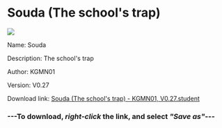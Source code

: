 # Souda (The school's trap)

<img src = "https://raw.githubusercontent.com/Arbiter1223/Koukou-Gurashi-Custom-Students/master/Students/Files/Souda%20(The%20school's%20trap).png">

Name: Souda

Description: The school's trap

Author: KGMN01

Version: V0.27

Download link: <a href="https://raw.githubusercontent.com/Arbiter1223/Koukou-Gurashi-Custom-Students/master/Students/Files/Souda%20(The%20school's%20trap)%20-%20KGMN01%2C%20V0.27.student">Souda (The school's trap) - KGMN01, V0.27.student</a>

### ---**To download, _right-click_ the link, and select _"Save as"_**---

